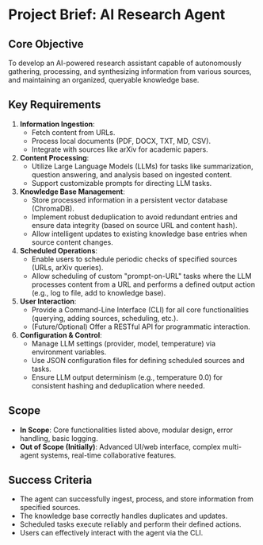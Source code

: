 # Project Brief: AI Research Agent

## Core Objective
To develop an AI-powered research assistant capable of autonomously gathering, processing, and synthesizing information from various sources, and maintaining an organized, queryable knowledge base.

## Key Requirements
1.  **Information Ingestion**:
    *   Fetch content from URLs.
    *   Process local documents (PDF, DOCX, TXT, MD, CSV).
    *   Integrate with sources like arXiv for academic papers.
2.  **Content Processing**:
    *   Utilize Large Language Models (LLMs) for tasks like summarization, question answering, and analysis based on ingested content.
    *   Support customizable prompts for directing LLM tasks.
3.  **Knowledge Base Management**:
    *   Store processed information in a persistent vector database (ChromaDB).
    *   Implement robust deduplication to avoid redundant entries and ensure data integrity (based on source URL and content hash).
    *   Allow intelligent updates to existing knowledge base entries when source content changes.
4.  **Scheduled Operations**:
    *   Enable users to schedule periodic checks of specified sources (URLs, arXiv queries).
    *   Allow scheduling of custom "prompt-on-URL" tasks where the LLM processes content from a URL and performs a defined output action (e.g., log to file, add to knowledge base).
5.  **User Interaction**:
    *   Provide a Command-Line Interface (CLI) for all core functionalities (querying, adding sources, scheduling, etc.).
    *   (Future/Optional) Offer a RESTful API for programmatic interaction.
6.  **Configuration & Control**:
    *   Manage LLM settings (provider, model, temperature) via environment variables.
    *   Use JSON configuration files for defining scheduled sources and tasks.
    *   Ensure LLM output determinism (e.g., temperature 0.0) for consistent hashing and deduplication where needed.

## Scope
-   **In Scope**: Core functionalities listed above, modular design, error handling, basic logging.
-   **Out of Scope (Initially)**: Advanced UI/web interface, complex multi-agent systems, real-time collaborative features.

## Success Criteria
-   The agent can successfully ingest, process, and store information from specified sources.
-   The knowledge base correctly handles duplicates and updates.
-   Scheduled tasks execute reliably and perform their defined actions.
-   Users can effectively interact with the agent via the CLI.
